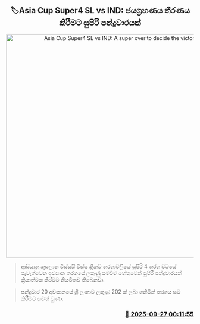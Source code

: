 <p align='center'><b><h2 align='center' title='Asia Cup Super4 SL vs IND: A super over to decide the victory'>🏷Asia Cup Super4 SL vs IND: ජයග්‍රහණය තීරණය කිරීමට සුපිරි පන්දුවාරයක්
</h2></b></p>
<p align='center'><img src='https://helakuru.sgp1.cdn.digitaloceanspaces.com/esana/images/lib/asia-cup-sl-vs-ind.jpg' width='600' alt='Asia Cup Super4 SL vs IND: A super over to decide the victory'></p>

> ආසියානු කුසලාන විස්සයි විස්ස ක්‍රිකට් තරගාවලියේ සුපිරි 4 තරග වටයේ පැවැත්වෙන අවසාන තරගයේ ලකුණු සමවීම හේතුවෙන් සුපිරි පන්දුවාරයක් ක්‍රියාත්මක කිරීමට නියමිතව තිබෙනවා.

> පන්දුවාර 20 අවසානයේ ශ්‍රී ලංකාව ලකුණු 202 ක් ලබා ගනිමින් තරගය සම කිරීමට සමත් වුණා.



<h3 align='right'><a href='https://www.helakuru.lk/esana/p/114023/'>📅 2025-09-27 00:11:55</a></h3>

